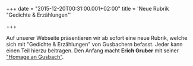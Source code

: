 +++
date = "2015-12-20T00:31:00.001+02:00"
title = 'Neue Rubrik "Gedichte & Erzählungen"'


+++

Auf unserer Webseite präsentieren wir ab sofort eine neue Rubrik, welche sich mit "Gedichte & Erzählungen" von Gusbachern befasst. Jeder kann einen Teil hierzu beitragen. Den Anfang macht **Erich Gruber** mit seiner ["Homage an Gusbach"](/gedichte-erzaehlungen/homage-an-gusbach/).

      